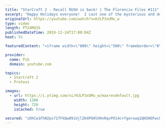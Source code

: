 ```yaml
---
title: "StarCraft 2 - Recall RUSH is back! | The Florencio Files #111"
excerpt: "Happy Holidays everyone!  I cast one of the mysterious and deranged builds of the one and only Florencio, the dude that invented the proxy nexus recall rush.  Florencios Twitch: https://www.twitch.tv/florenciosc Florencios Youtube: https://www.youtube.com/channel/UCPVDzgavABEYvzf6ABjgSVA Florencios Twitter:"
originalUrl: https://youtube.com/watch?v=HJLP3xUMu_w
type: video
length: PT24M43S
publishedDateTime: 2019-12-24T17:00:04Z
heat: 51

featuredContent: "<iframe width=\"800\" height=\"500\" frameborder=\"0\" src=\"https://www.youtube.com/embed/HJLP3xUMu_w\" allow=\"accelerometer; autoplay; encrypted-media; gyroscope; picture-in-picture\" allowfullscreen></iframe>"

provider:
  name: PiG
  domain: youtube.com

topics:
  - StarCraft 2
  - Protoss

images:
  - url: https://i.ytimg.com/vi/HJLP3xUMu_w/maxresdefault.jpg
    width: 1280
    height: 720
    isCached: true

secured: "zOhCw1FhN2ps71fFkQw89iUjlZK4POHlH9nRqvPO14c+fgo+swq1QHSHOFwcO4jbrR0x76Ce4RxYA4X9RL8i+3FDczMTHk9Xn/KQXnXKjYZER5bPvpH77Bh16v3ARZswGd3UBVx35eiaEuBmIyhTMHd6b8iSVIhBwks32+yG2zkemeBR8yMKrLCa3Ss87nZdeJo03sAn1dOcEJ37PEiwmYrYQNkqcl88qPdGIrGLg7A3JWXE1TysKH3DfrMKybbe+rhgvY4SjcBexWzuUgDnhv+kMW1HCKYCzj8fK5YsIFhNeBnEC86IZMbAZAnBdgvz6V6A5weNC5etbC6ly2YbzlvOPZIYH8IaRDfLUeK1GVsVVA2lXCSBc7TpndN33YqUiDijiudmw275qjTAuCOtrxBNhRPlvYZBf5H97Q3c21s=;8dHfm+RxjWqlG8awmA8jlQ=="
---
```


